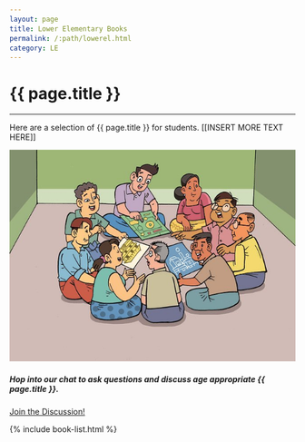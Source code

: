 ```yaml
---
layout: page
title: Lower Elementary Books
permalink: /:path/lowerel.html
category: LE
---
```


<div class="row">
  <div class="col">
    <div class="jumbotron bg-transparent">
      <h1 class="display-1">{{ page.title }}</h1>
      <!-- <p class="lead">This year we’re partnering with The Open Door Book Store to bring the Book Fair online!</p> -->
      <hr class="my-4">
      <p>Here are a selection of {{ page.title }} for students. [[INSERT MORE TEXT HERE]]</p>
    </div>
  </div>
</div>
<div class="row">
  <div class="col">
    <div class="card mb-5">
      <div class="row no-gutters">
        <div class="col-md-4">
          <a class="stretched-link" href="./lowerel-discussion.html"><img src="./images/discussion.jpg" class="card-img" alt="Group discussing different topics"></a>
        </div>
        <div class="col-md-8">
          <div class="card-body">
            <h5 class="card-title">Hop into our chat to ask questions and discuss age appropriate {{ page.title }}.</h5>
            <a class="stretched-link" href="./lowerel-discussion.html">Join the Discussion!</a>
          </div>
        </div>
      </div>
    </div>
  </div>
</div>

  {% include book-list.html %}
